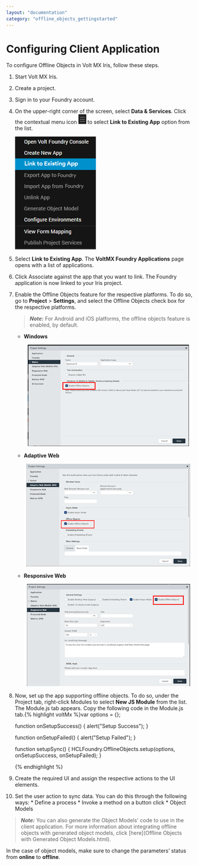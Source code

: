 ```yaml
---
layout: "documentation"
category: "offline_objects_gettingstarted"
---
```


Configuring Client Application
==============================

To configure Offline Objects in Volt MX Iris, follow these steps.

1.  Start Volt MX Iris.
2.  Create a project.
3.  Sign in to your Foundry account.
4.  On the upper-right corner of the screen, select **Data & Services**. Click the contextual menu icon ![](Resources/Images/ContextualMenu.PNG) to select **Link to Existing App** option from the list.
    
    ![](Resources/Images/Options.png)  
    
5.  Select **Link to Existing App**. The **VoltMX Foundry Applications** page opens with a list of applications.
6.  Click Associate against the app that you want to link. The Foundry application is now linked to your Iris project.
7.  Enable the Offline Objects feature for the respective platforms. To do so, go to **Project** > **Settings**, and select the Offline Objects check box for the respective platforms.
    
    > **_Note:_** For Android and iOS platforms, the offline objects feature is enabled, by default.
    
    *   **Windows**
        
        ![](Resources/Images/Windows_629x376.png)
        
    *   **Adaptive Web**
        
        ![](Resources/Images/Mobile-Web_631x381.png)
        
    *   **Responsive Web**
        
        ![](Resources/Images/Desktop-Web_628x378.png)
        
8.  Now, set up the app supporting offline objects. To do so, under the Project tab, right-click Modules to select **New JS Module** from the list. The Module.js tab appears. Copy the following code in the Module.js tab.{% highlight voltMx %}var options = {};
    
    function onSetupSuccess() {
        alert("Setup Success");
    }
    
    function onSetupFailed() {
        alert("Setup Failed");
    }
    
    function setupSync() {
        HCLFoundry.OfflineObjects.setup(options, onSetupSuccess, onSetupFailed);
    }  
    
    {% endhighlight %}
9.  Create the required UI and assign the respective actions to the UI elements.
10.  Set the user action to sync data. You can do this through the following ways:
    *   Define a process
    *   Invoke a method on a button click
    *   Object Models

> **_Note:_** You can also generate the Object Models' code to use in the client application. For more information about integrating offline objects with generated object models, click [here](Offline Objects with Generated Object Models.html).  
  
In the case of object models, make sure to change the parameters’ status from **online** to **offline**.
